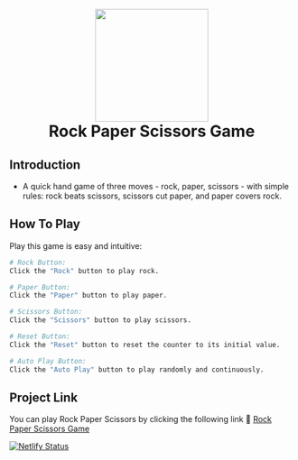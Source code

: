 <h1 align="center">
  <br>
    <img src="https://michelezedda.github.io/rock-paper-scissors-game/assets/images/favicon.ico" width="200">
  <br>
  Rock Paper Scissors Game
  <br>
</h1>

## Introduction

* A quick hand game of three moves - rock, paper, scissors - with simple rules: rock beats scissors, scissors cut paper, and paper covers rock.

## How To Play

Play this game is easy and intuitive:

```bash
# Rock Button:
Click the "Rock" button to play rock.

# Paper Button:
Click the "Paper" button to play paper.

# Scissors Button:
Click the "Scissors" button to play scissors.

# Reset Button:
Click the "Reset" button to reset the counter to its initial value.

# Auto Play Button:
Click the "Auto Play" button to play randomly and continuously.
```

## Project Link

You can play Rock Paper Scissors by clicking the following link :link: [Rock Paper Scissors Game](https://thehandgame.netlify.app/)

[![Netlify Status](https://api.netlify.com/api/v1/badges/ea84c5c6-3612-4d6a-8269-c47e921e3e44/deploy-status)](https://app.netlify.com/sites/thehandgame/deploys)
